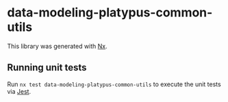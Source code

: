 # data-modeling-platypus-common-utils

This library was generated with [Nx](https://nx.dev).

## Running unit tests

Run `nx test data-modeling-platypus-common-utils` to execute the unit tests via [Jest](https://jestjs.io).
